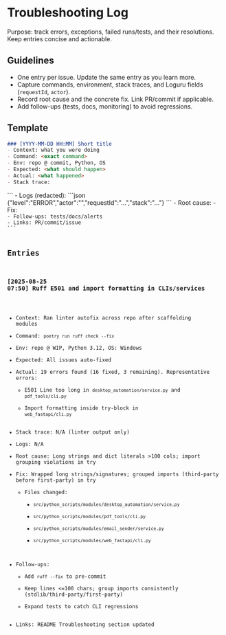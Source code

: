 # Troubleshooting Log

Purpose: track errors, exceptions, failed runs/tests, and their resolutions. Keep entries concise and actionable.

## Guidelines
- One entry per issue. Update the same entry as you learn more.
- Capture commands, environment, stack traces, and Loguru fields (`requestId`, `actor`).
- Record root cause and the concrete fix. Link PR/commit if applicable.
- Add follow-ups (tests, docs, monitoring) to avoid regressions.

## Template
```md
### [YYYY-MM-DD HH:MM] Short title
- Context: what you were doing
- Command: <exact command>
- Env: repo @ commit, Python, OS
- Expected: <what should happen>
- Actual: <what happened>
- Stack trace:
  ```
  <paste or link>
  ```
- Logs (redacted):
  ```json
  {"level":"ERROR","actor":"<module>","requestId":"...","stack":"..."}
  ```
- Root cause: <why it happened>
- Fix: <code/config change>
- Follow-ups: tests/docs/alerts
- Links: PR/commit/issue
```

## Entries
### [2025-08-25 07:50] Ruff E501 and import formatting in CLIs/services
- Context: Ran linter autofix across repo after scaffolding modules
- Command: `poetry run ruff check --fix`
- Env: repo @ WIP, Python 3.12, OS: Windows
- Expected: All issues auto-fixed
- Actual: 19 errors found (16 fixed, 3 remaining). Representative errors:
  - E501 Line too long in `desktop_automation/service.py` and `pdf_tools/cli.py`
  - Import formatting inside try-block in `web_fastapi/cli.py`
- Stack trace: N/A (linter output only)
- Logs: N/A
- Root cause: Long strings and dict literals >100 cols; import grouping violations in try
- Fix: Wrapped long strings/signatures; grouped imports (third-party before first-party) in try
  - Files changed:
    - `src/python_scripts/modules/desktop_automation/service.py`
    - `src/python_scripts/modules/pdf_tools/cli.py`
    - `src/python_scripts/modules/email_sender/service.py`
    - `src/python_scripts/modules/web_fastapi/cli.py`
- Follow-ups:
  - Add `ruff --fix` to pre-commit
  - Keep lines <=100 chars; group imports consistently (stdlib/third-party/first-party)
  - Expand tests to catch CLI regressions
- Links: README Troubleshooting section updated
